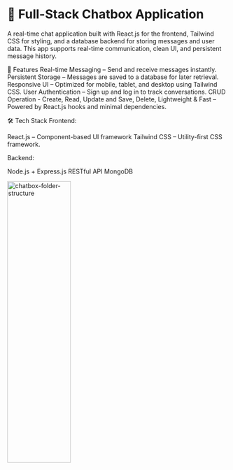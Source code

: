# 💬 Full-Stack Chatbox Application

A real-time chat application built with React.js for the frontend, Tailwind CSS for styling, and a database backend for storing messages and user data.
This app supports real-time communication, clean UI, and persistent message history.

🚀 Features
Real-time Messaging – Send and receive messages instantly.
Persistent Storage – Messages are saved to a database for later retrieval.
Responsive UI – Optimized for mobile, tablet, and desktop using Tailwind CSS.
User Authentication – Sign up and log in to track conversations.
CRUD Operation - Create, Read, Update and Save, Delete,
Lightweight & Fast – Powered by React.js hooks and minimal dependencies.

🛠 Tech Stack
Frontend:

React.js – Component-based UI framework
Tailwind CSS – Utility-first CSS framework.

Backend:

Node.js + Express.js
RESTful API
MongoDB


<img width="145" height="644" alt="chatbox-folder-structure" src="https://github.com/user-attachments/assets/778cf9aa-ad48-4d28-ae51-f985a3415666" />
